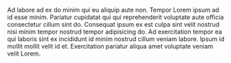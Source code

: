<m-message>Ad labore ad ex do minim qui eu aliquip aute non. Tempor Lorem ipsum ad id esse minim. Pariatur cupidatat qui qui reprehenderit voluptate aute officia consectetur cillum sint do. Consequat ipsum ex est culpa sint velit nostrud nisi minim tempor nostrud tempor adipisicing do. Ad exercitation tempor ea qui laboris sint ex incididunt id minim nostrud cillum veniam labore. Ipsum id mollit mollit velit id et. Exercitation pariatur aliqua amet voluptate veniam velit Lorem.</m-message>